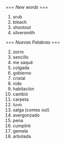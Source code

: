=== *New words* ===

1. srub
2. bleach
3. shootout
4. silversmith

=== *Nuevas Palabras* ===

2. zorro
3. sencillo
4. me saqué
5. colgada
6. gobierno
7. cristal
8. nido
9. habitación
10. cambió
11. carpeta
12. tuvo
13. salga (comes out)
14. avergonzado
15. pena
16. cumpliré
17. gemela
18. arbolada
